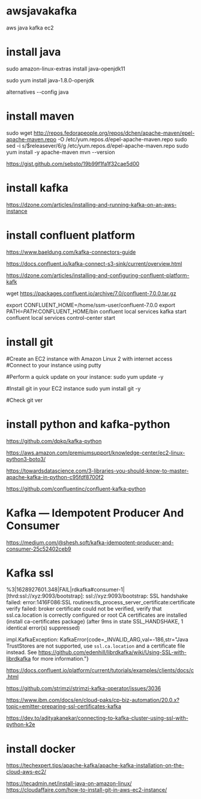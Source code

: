 # awsjavakafka
aws java kafka ec2


# install java
sudo amazon-linux-extras install java-openjdk11

sudo yum install java-1.8.0-openjdk

alternatives --config java

# install maven

sudo wget http://repos.fedorapeople.org/repos/dchen/apache-maven/epel-apache-maven.repo -O /etc/yum.repos.d/epel-apache-maven.repo
sudo sed -i s/\$releasever/6/g /etc/yum.repos.d/epel-apache-maven.repo
sudo yum install -y apache-maven
mvn --version

https://gist.github.com/sebsto/19b99f1fa1f32cae5d00

# install kafka

https://dzone.com/articles/installing-and-running-kafka-on-an-aws-instance

# install confluent platform
https://www.baeldung.com/kafka-connectors-guide

https://docs.confluent.io/kafka-connect-s3-sink/current/overview.html

https://dzone.com/articles/installing-and-configuring-confluent-platform-kafk

wget https://packages.confluent.io/archive/7.0/confluent-7.0.0.tar.gz

export CONFLUENT_HOME=/home/ssm-user/confluent-7.0.0
export PATH=$PATH:$CONFLUENT_HOME/bin
confluent local services kafka start
confluent local services control-center start


# install git

#Create an EC2 instance with Amazon Linux 2 with internet access
#Connect to your instance using putty

#Perform a quick update on your instance:
sudo yum update -y

#Install git in your EC2 instance
sudo yum install git -y

#Check git ver

# install python and kafka-python
https://github.com/dpkp/kafka-python

https://aws.amazon.com/premiumsupport/knowledge-center/ec2-linux-python3-boto3/

https://towardsdatascience.com/3-libraries-you-should-know-to-master-apache-kafka-in-python-c95fdf8700f2

https://github.com/confluentinc/confluent-kafka-python

# Kafka — Idempotent Producer And Consumer
https://medium.com/@shesh.soft/kafka-idempotent-producer-and-consumer-25c52402ceb9

# Kafka  ssl
%3|1628927601.348|FAIL|rdkafka#consumer-1| [thrd:ssl://xyz:9093/bootstrap]: ssl://xyz:9093/bootstrap: SSL handshake failed: error:1416F086:SSL routines:tls_process_server_certificate:certificate verify failed: broker certificate could not be verified, verify that ssl.ca.location is correctly configured or root CA certificates are installed (install ca-certificates package) (after 9ms in state SSL_HANDSHAKE, 1 identical error(s) suppressed)

impl.KafkaException: KafkaError{code=_INVALID_ARG,val=-186,str="Java TrustStores are not supported, use `ssl.ca.location` and a certificate file instead. See https://github.com/edenhill/librdkafka/wiki/Using-SSL-with-librdkafka for more information."}

https://docs.confluent.io/platform/current/tutorials/examples/clients/docs/c.html

https://github.com/strimzi/strimzi-kafka-operator/issues/3036

https://www.ibm.com/docs/en/cloud-paks/cp-biz-automation/20.0.x?topic=emitter-preparing-ssl-certificates-kafka

https://dev.to/adityakanekar/connecting-to-kafka-cluster-using-ssl-with-python-k2e

# install docker

https://techexpert.tips/apache-kafka/apache-kafka-installation-on-the-cloud-aws-ec2/



https://tecadmin.net/install-java-on-amazon-linux/
https://cloudaffaire.com/how-to-install-git-in-aws-ec2-instance/
